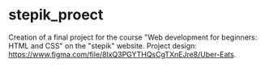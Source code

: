 # stepik_proect
Creation of a final project for the course "Web development for beginners: HTML and CSS" on the "stepik" website. Project design: https://www.figma.com/file/8lxQ3PGYTHQsCgTXnEJre8/Uber-Eats.

